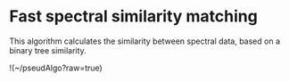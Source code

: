 # Fast spectral similarity matching

This algorithm calculates the similarity between spectral data, based on a binary tree similarity.


!(~/pseudAlgo?raw=true)
